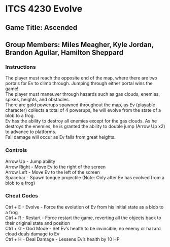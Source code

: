 # ITCS 4230 Evolve
## Game Title: Ascended
## Group Members: Miles Meagher, Kyle Jordan, Brandon Aguilar, Hamilton Sheppard

### Instructions
The player must reach the opposite end of the map, where there are two portals for Ev to climb through. Jumping through either portal wins the game! <br/>
The player must maneuver through hazards such as gas clouds, enemies, spikes, heights, and obstacles. <br/>
There are gold powerups spawned throughout the map, as Ev (playable character) collects a total of 4 powerups, he will evolve from the state of a blob to a frog. <br/>
Ev has the ability to destroy all enemies except for the gas clouds. As he destroys the enemies, he is granted the ability to double jump (Arrow Up x2) to advance to platforms. <br/>
Fall damage will occur as Ev falls from great heights. <br/>

### Controls
Arrow Up - Jump ability <br/>
Arrow Right - Move Ev to the right of the screen <br/>
Arrow Left - Move Ev to the left of the screen <br/>
Spacebar - Spawn tongue projectile (Note: Only after Ev has evolved from a blob to a frog) <br/>

### Cheat Codes
Ctrl + E - Evolve - Force the evolution of Ev from his initial state as a blob to a frog <br/>
Ctrl + R - Restart - Force restart the game, reverting all the objects back to their original state and position <br/>
Ctrl + G - God Mode - Set Ev’s health to be invincible; no enemy or hazard cloud deals damage to Ev <br/>
Ctrl + H - Deal Damage - Lessens Ev’s health by 10 HP <br/>
